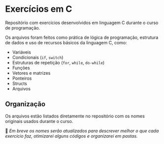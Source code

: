 # Exercícios em C

Repositório com exercícios desenvolvidos em linguagem C durante o curso de programação.

Os arquivos foram feitos como prática de lógica de programação, estrutura de dados e uso de recursos básicos da linguagem C, como:

- Variáveis
- Condicionais (`if`, `switch`)
- Estruturas de repetição (`for`, `while`, `do-while`)
- Funções
- Vetores e matrizes
- Ponteiros
- Structs
- Arquivos

## Organização

Os arquivos estão listados diretamente no repositório com os nomes originais usados durante o curso.

📌 *Em breve os nomes serão atualizados para descrever melhor o que cada exercício faz, otimizarei alguns códigos e organizarei em pastas.*
